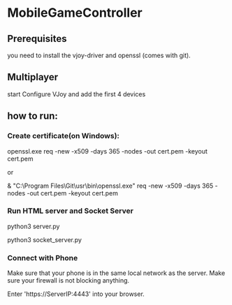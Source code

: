 # MobileGameController

## Prerequisites 
you need to install the vjoy-driver and openssl (comes with git).

## Multiplayer

start Configure VJoy and add the first 4 devices

## how to run:

### Create certificate(on Windows):
openssl.exe req -new -x509 -days 365 -nodes -out cert.pem -keyout cert.pem

or

& "C:\Program Files\Git\usr\bin\openssl.exe" req -new -x509 -days 365 -nodes -out cert.pem -keyout cert.pem

### Run HTML server and Socket Server

python3 server.py

python3 socket_server.py

### Connect with Phone

Make sure that your phone is in the same local network as the server. Make sure your firewall is not blocking anything.

Enter 'https://ServerIP:4443' into your browser.

